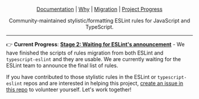 <p align="center">
<a href="https://eslint.style">Documentation</a> |
<a href="https://eslint.style/guide/why">Why</a> |
<a href="https://eslint.style/guide/migration">Migration</a> |
<a href="https://eslint.style/contribute/project-progress">Project Progress</a>
</p>

<p align="center">Community-maintained stylistic/formatting ESLint rules for JavaScript and TypeScript.</p>

---

👉 **Current Progress**: [**Stage 2: Waiting for ESLint's announcement**](https://eslint.style/contribute/project-progress) - We have finished the scripts of rules migration from both ESLint and `typescript-eslint` and they are usable. We are currently waiting for the ESLint team to announce the final list of rules.

If you have contributed to those stylistic rules in the ESLint or `typescript-eslint` repos and are interested in helping this project, [create an issue in this repo](https://github.com/eslint-stylistic/.github/issues) to volunteer yourself. Let's work together!
